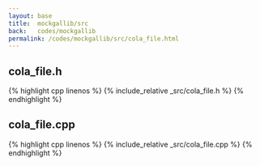 ```yaml
---
layout: base
title:  mockgallib/src
back:   codes/mockgallib
permalink: /codes/mockgallib/src/cola_file.html
---
```


## cola_file.h
{% highlight cpp linenos %}
{% include_relative _src/cola_file.h %}
{% endhighlight %}

## cola_file.cpp
{% highlight cpp linenos %}
{% include_relative _src/cola_file.cpp %}
{% endhighlight %}

